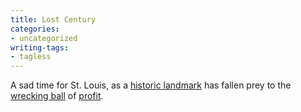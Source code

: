 ```yaml
---
title: Lost Century
categories:
- uncategorized
writing-tags:
- tagless
---
```


A sad time for St. Louis, as a [historic landmark][1] has fallen prey to the [wrecking ball][2] of [profit][3].

   [1]: http://savethecentury.org/
   [2]: http://publicbroadcasting.net/kwmu/news.newsmain?action=article&ARTICLE_ID=698463
   [3]: http://www.descogroup.com/

